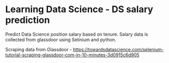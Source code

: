 # Learning Data Science - DS salary prediction 

Predict Data Science position salary based on tenure. Salary data is collected from glassdoor using Selinium and python.

Scraping data from Glassdoor - https://towardsdatascience.com/selenium-tutorial-scraping-glassdoor-com-in-10-minutes-3d0915c6d905
